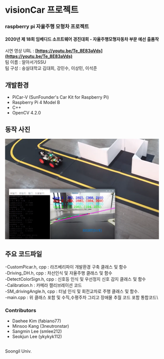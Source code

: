 # visionCar 프로젝트
### raspberry pi 자율주행 모형차 프로젝트
#### 2020년 제 18회 임베디드 소프트웨어 경진대회 - 자율주행모형자동차 부문 예선 출품작
시연 영상 URL : <b>[https://youtu.be/Te_8E83aVds](https://youtu.be/Te_8E83aVds)</br></b>
팀 이름 : 알아서가SSU</br>
팀 구성 : 숭실대학교 김대희, 강민수, 이상민, 이석준


## 개발환경
- PiCar-V (SunFounder's Car Kit for Raspberry Pi)
- Raspberry Pi 4 Model B
- C++
- OpenCV 4.2.0

## 동작 사진
![동작 사진](https://github.com/fabiano77/visionCar/blob/master/%EB%8F%99%EC%9E%91%EC%82%AC%EC%A7%84.png?raw=true)

## 주요 코드파일
-CustomPicar.h, cpp : 라즈베리파이 개발환경 구축 클래스 및 함수 \
-Driving_DH.h, cpp : 차선인식 및 자율주행 클래스 및 함수 \
-DetectColorSign.h, cpp : 신호등 인식 및 우선정지 신호 감지 클래스 및 함수 \
-Calibration.h : 카메라 캘리브레이션 코드 \
-SM_drivingAngle.h, cpp : 터널 인식 및 회전교차로 주행 클래스 및 함수.\
-main.cpp : 위 클래스 포함 및 수직,수평주차 그리고 장애물 추월 코드 포함 통합코드\


### Contributors
- Daehee Kim (fabiano77)<br/>
- Minsoo Kang (3neutronstar)<br/>
- Sangmin Lee (smlee212)<br/>
- Seokjun Lee (ykykyk112)<br/>
<br/>
Soongil Univ.
